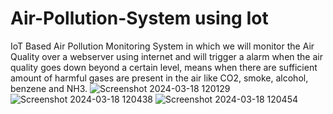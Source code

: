 # Air-Pollution-System using Iot
IoT Based Air Pollution Monitoring System in which we will monitor the Air Quality over a webserver using internet and will trigger a alarm when the air quality goes down beyond a certain level, means when there are sufficient amount of harmful gases are present in the air like CO2, smoke, alcohol, benzene and NH3. 
![Screenshot 2024-03-18 120129](https://github.com/Sudheer050/Air-Pollution-System/assets/139902006/313a6e21-d7d3-4490-bf76-1d943a3b9e41)
![Screenshot 2024-03-18 120438](https://github.com/Sudheer050/Air-Pollution-System/assets/139902006/fde29da9-d6d0-42e7-95ce-b025dae24fac)
![Screenshot 2024-03-18 120454](https://github.com/Sudheer050/Air-Pollution-System/assets/139902006/4966b828-8515-49bf-82c1-cd427265ac68)
